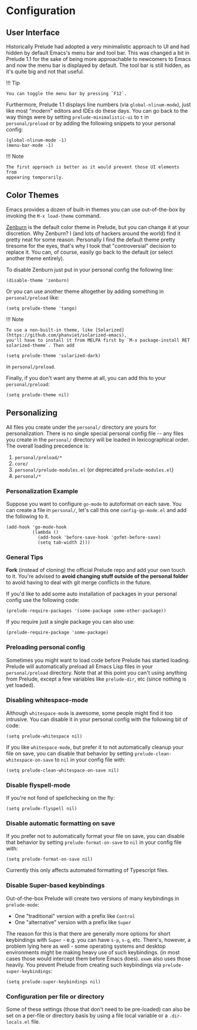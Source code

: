 # Configuration

## User Interface

Historically Prelude had adopted a very minimalistic approach to UI and
had hidden by default Emacs's menu bar and tool bar. This was changed a bit
in Prelude 1.1 for the sake of being more approachable to newcomers to Emacs
and now the menu bar is displayed by default. The tool bar is still hidden, as
it's quite big and not that useful.

!!! Tip

    You can toggle the menu bar by pressing `F12`.

Furthermore, Prelude 1.1 displays line numbers (via `global-nlinum-mode`), just
like most "modern" editors and IDEs do these days. You can go back to the way
things were by setting `prelude-minimalistic-ui` to `t` in `personal/preload` or
by adding the following snippets to your personal config:

``` emacs-lisp
(global-nlinum-mode -1)
(menu-bar-mode -1)
```

!!! Note

    The first approach is better as it would prevent those UI elements from
    appearing temporarily.

## Color Themes

Emacs provides a dozen of
built-in themes you can use out-of-the-box by invoking the `M-x
load-theme` command.

[Zenburn](https://github.com/phanviet/zenburn-emacs) is the default
color theme in Prelude, but you can change it at your discretion. Why
Zenburn? I (and lots of hackers around the world) find it pretty neat
for some reason. Personally I find the default theme pretty tiresome
for the eyes, that's why I took that "controversial" decision to
replace it. You can, of course, easily go back to the default (or
select another theme entirely).

To disable Zenburn just put in your personal config the following
line:

```emacs-lisp
(disable-theme 'zenburn)
```

Or you can use another theme altogether by adding something in `personal/preload` like:

```emacs-lisp
(setq prelude-theme 'tango)
```

!!! Note

    To use a non-built-in theme, like [Solarized](https://github.com/phanviet/solarized-emacs),
    you'll have to install it from MELPA first by `M-x package-install RET solarized-theme`. Then add

```emacs-lisp
(setq prelude-theme 'solarized-dark)
```
in `personal/preload`.

Finally, if you don't want any theme at all, you can add this to your
`personal/preload`:

```emacs-lisp
(setq prelude-theme nil)
```

## Personalizing

All files you create under the `personal/` directory are yours for
personalization.  There is no single special personal config file --
any files you create in the `personal/` directory will be loaded in
lexicographical order.  The overall loading precedence is:

1.  `personal/preload/*`
2.  `core/`
3.  `personal/prelude-modules.el` (or deprecated `prelude-modules.el`)
4.  `personal/*`

### Personalization Example

Suppose you want to configure `go-mode` to autoformat on each save.  You
can create a file in `personal/`, let's call this one
`config-go-mode.el` and add the following to it.

```emacs-lisp
(add-hook 'go-mode-hook
          (lambda ()
            (add-hook 'before-save-hook 'gofmt-before-save)
            (setq tab-width 2)))
```

### General Tips

**Fork** (instead of cloning) the official Prelude repo and add your
own touch to it. You're advised to **avoid changing stuff outside of
the personal folder** to avoid having to deal with git merge conflicts
in the future.

If you'd like to add some auto installation of packages in your
personal config use the following code:

```emacs-lisp
(prelude-require-packages '(some-package some-other-package))
```

If you require just a single package you can also use:

```emacs-lisp
(prelude-require-package 'some-package)
```

### Preloading personal config

Sometimes you might want to load code before Prelude has started loading. Prelude will automatically preload all
Emacs Lisp files in your `personal/preload` directory. Note that at this point you can't using anything from
Prelude, except a few variables like `prelude-dir`, etc (since nothing is yet loaded).

### Disabling whitespace-mode

Although `whitespace-mode` is awesome, some people might find it too
intrusive. You can disable it in your
personal config with the following bit of code:

```emacs-lisp
(setq prelude-whitespace nil)
```

If you like `whitespace-mode`, but prefer it to not automatically
cleanup your file on save, you can disable that behavior by setting
`prelude-clean-whitespace-on-save` to `nil` in your config file with:

```emacs-lisp
(setq prelude-clean-whitespace-on-save nil)
```

### Disable flyspell-mode

If you're not fond of spellchecking on the fly:

```emacs-lisp
(setq prelude-flyspell nil)
```

### Disable automatic formatting on save

If you prefer not to automatically format your file on save, you can disable that behavior by setting
`prelude-format-on-save` to `nil` in your config file with:

```emacs-lisp
(setq prelude-format-on-save nil)
```

Currently this only affects automated formatting of Typescript files.

### Disable Super-based keybindings

Out-of-the-box Prelude will create two versions of many keybindings in `prelude-mode`:

* One "traditional" version with a prefix like `Control`
* One "alternative" version with a prefix like `Super`

The reason for this is that there are generally more options for short keybindings with `Super` - e.g. you can
have `s-p`, `s-g`, etc. There's, however, a problem lying here as well - some operating systems and
desktop environments might be making heavy use of such keybindings. (in most cases those would intercept them before Emacs does).
`exwm` also uses those heavily. You prevent Prelude from creating such keybindings via `prelude-super-keybindings`:

```emacs-lisp
(setq prelude-super-keybindings nil)
```

### Configuration per file or directory

Some of these settings (those that don't need to be pre-loaded) can also be set
on a per-file or directory basis by using a file local variable or a
`.dir-locals.el` file.
